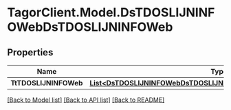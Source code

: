 # TagorClient.Model.DsTDOSLIJNINFOWebDsTDOSLIJNINFOWeb

## Properties

Name | Type | Description | Notes
------------ | ------------- | ------------- | -------------
**TtTDOSLIJNINFOWeb** | [**List&lt;DsTDOSLIJNINFOWebDsTDOSLIJNINFOWebTtTDOSLIJNINFOWebInner&gt;**](DsTDOSLIJNINFOWebDsTDOSLIJNINFOWebTtTDOSLIJNINFOWebInner.md) |  | [optional] 

[[Back to Model list]](../README.md#documentation-for-models) [[Back to API list]](../README.md#documentation-for-api-endpoints) [[Back to README]](../README.md)

